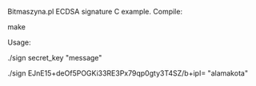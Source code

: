 Bitmaszyna.pl ECDSA signature C example. Compile:

make

Usage:

./sign secret_key "message"

./sign EJnE15+deOf5POGKi33RE3Px79qp0gty3T4SZ/b+ipI= "alamakota"
